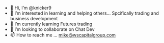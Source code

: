 - 👋 Hi, I’m @knicker9
- 👀 I’m interested in learning and helping others... Spcifically trading and business development
- 🌱 I’m currently learning Futures trading 
- 💞️ I’m looking to collaborate on Chat Dev 
- 📫 How to reach me ... mike@wscapitalgroup.com

<!---
knicker9/knicker9 is a ✨ special ✨ repository because its `README.md` (this file) appears on your GitHub profile.
You can click the Preview link to take a look at your changes.
--->
